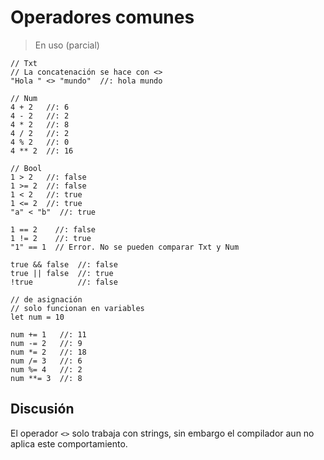 # Operadores comunes

> En uso (parcial)

```
// Txt
// La concatenación se hace con <>
"Hola " <> "mundo"  //: hola mundo

// Num
4 + 2   //: 6
4 - 2   //: 2
4 * 2   //: 8
4 / 2   //: 2
4 % 2   //: 0
4 ** 2  //: 16

// Bool
1 > 2   //: false
1 >= 2  //: false
1 < 2   //: true
1 <= 2  //: true
"a" < "b"  //: true

1 == 2    //: false
1 != 2    //: true
"1" == 1  // Error. No se pueden comparar Txt y Num

true && false  //: false
true || false  //: true
!true          //: false

// de asignación
// solo funcionan en variables
let num = 10

num += 1   //: 11
num -= 2   //: 9
num *= 2   //: 18
num /= 3   //: 6
num %= 4   //: 2
num **= 3  //: 8
```

## Discusión

El operador `<>` solo trabaja con strings, sin embargo el compilador aun no aplica
este comportamiento.

